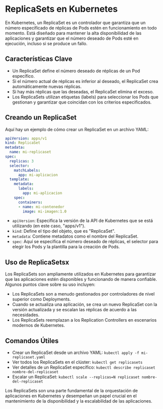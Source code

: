 # ReplicaSets en Kubernetes

En Kubernetes, un ReplicaSet es un controlador que garantiza que un número especificado de réplicas de Pods estén en funcionamiento en todo momento. Está diseñado para mantener la alta disponibilidad de las aplicaciones y garantizar que el número deseado de Pods esté en ejecución, incluso si se produce un fallo.

## Características Clave

- Un ReplicaSet define el número deseado de réplicas de un Pod específico.
- Si el número actual de réplicas es inferior al deseado, el ReplicaSet crea automáticamente nuevas réplicas.
- Si hay más réplicas que las deseadas, el ReplicaSet elimina el exceso.
- Los ReplicaSets utilizan etiquetas (labels) para seleccionar los Pods que gestionan y garantizar que coincidan con los criterios especificados.

## Creando un ReplicaSet

Aquí hay un ejemplo de cómo crear un ReplicaSet en un archivo YAML:

```yaml
apiVersion: apps/v1
kind: ReplicaSet
metadata:
  name: mi-replicaset
spec:
  replicas: 3
  selector:
    matchLabels:
      app: mi-aplicacion
  template:
    metadata:
      labels:
        app: mi-aplicacion
    spec:
      containers:
      - name: mi-contenedor
        image: mi-imagen:1.0
```

- `apiVersion`: Especifica la versión de la API de Kubernetes que se está utilizando (en este caso, "apps/v1").
- `kind`: Define el tipo del objeto, que es "ReplicaSet".
- `metadata`: Contiene metadatos como el nombre del ReplicaSet.
- `spec`: Aquí se especifica el número deseado de réplicas, el selector para elegir los Pods y la plantilla para la creación de Pods.

## Uso de ReplicaSetsx

Los ReplicaSets son ampliamente utilizados en Kubernetes para garantizar que las aplicaciones estén disponibles y funcionando de manera confiable. Algunos puntos clave sobre su uso incluyen:

- Los ReplicaSets son a menudo gestionados por controladores de nivel superior como Deployments.
- Cuando se actualiza una aplicación, se crea un nuevo ReplicaSet con la versión actualizada y se escalan las réplicas de acuerdo a las necesidades.
- Los ReplicaSets reemplazan a los Replication Controllers en escenarios modernos de Kubernetes.

## Comandos Útiles

- Crear un ReplicaSet desde un archivo YAML: `kubectl apply -f mi-replicaset.yaml`
- Ver todos los ReplicaSets en el clúster: `kubectl get replicasets`
- Ver detalles de un ReplicaSet específico: `kubectl describe replicaset nombre-del-replicaset`
- Escalar un ReplicaSet: `kubectl scale --replicas=N replicaset nombre-del-replicaset`

Los ReplicaSets son una parte fundamental de la orquestación de aplicaciones en Kubernetes y desempeñan un papel crucial en el mantenimiento de la disponibilidad y la escalabilidad de las aplicaciones.
